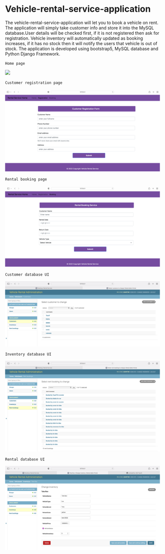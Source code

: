 # Vehicle-rental-service-application

The vehicle-rental-service-application will let you to book a vehicle on rent. The application will simply take
customer info and store it into the MySQL database.User details will be checked first, if it is not 
registered then ask for registration. Vehicle inventory will automatically updated as booking increases, if it
has no stock then it will notify the users that vehicle is out of stock. The application is developed using bootstrap5, 
MySQL database and Python Django Framework.


```
Home page
```
<img src="https://github.com/codingf3ver/images/blob/main/vehicle%20rental%20booking/home.png" style="height:200px, width:400px" >
<br>

```
Customer registration page 
```
<img src="https://github.com/codingf3ver/images/blob/main/vehicle%20rental%20booking/registration.png" style="height:200px, width:400px" >
<br>

```
Rental booking page
```
<img src="https://github.com/codingf3ver/images/blob/main/vehicle%20rental%20booking/rentbooking.png" style="height:200px, width:400px" >
<br>

```
Customer database UI
```
<img src="https://github.com/codingf3ver/images/blob/main/vehicle%20rental%20booking/custdb.png" style="height:200px, width:400px" >
<br>

```
Inventory database UI
```

<img src="https://github.com/codingf3ver/images/blob/main/vehicle%20rental%20booking/bookingdb.png" style="height:200px, width:400px" >
<br>

```
Rental database UI
```
<img src="https://github.com/codingf3ver/images/blob/main/vehicle%20rental%20booking/inventorydata.png" style="height:200px, width:400px" >
<br>

